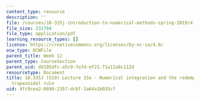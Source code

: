 ```yaml
---
content_type: resource
description: ''
file: /courses/18-335j-introduction-to-numerical-methods-spring-2019/4fc9cea286982357dc8f1a64a1b035cf_MIT18_335JS19_lec33_1.pdf
file_size: 231784
file_type: application/pdf
learning_resource_types: []
license: https://creativecommons.org/licenses/by-nc-sa/4.0/
ocw_type: OCWFile
parent_title: Week 12
parent_type: CourseSection
parent_uid: dd105dfc-a5c9-7a7d-ef21-71a11a6c112d
resourcetype: Document
title: 18.335J (S19) Lecture 33a - Numerical integration and the redemption of the
  trapezoidal rule
uid: 4fc9cea2-8698-2357-dc8f-1a64a1b035cf
---
```

